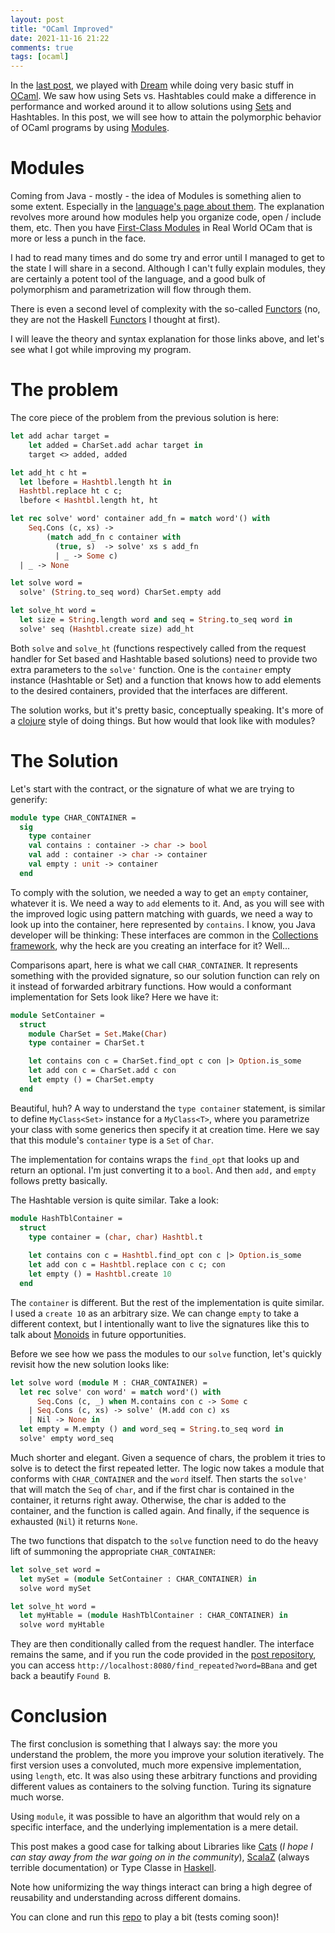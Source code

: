 ```yaml
---
layout: post
title: "OCaml Improved"
date: 2021-11-16 21:22
comments: true
tags: [ocaml]
---
```


In the [last post](./2021-11-14-ocaml-dream.md), we played with [Dream](https://aantron.github.io/dream) while doing very basic stuff in [OCaml](https://ocaml.org/). We saw how using Sets vs. Hashtables could make a difference in performance and worked around it to allow solutions using [Sets](https://ocaml.org/api/Set.html) and Hashtables. In this post, we will see how to attain the polymorphic behavior of OCaml programs by using [Modules](https://ocaml.org/learn/tutorials/modules.html).

<!--more-->

# Modules

Coming from Java - mostly - the idea of Modules is something alien to some extent. Especially in the [language's page about them](https://ocaml.org/learn/tutorials/modules.html). The explanation revolves more around how modules help you organize code, open / include them, etc. Then you have [First-Class Modules](https://dev.realworldocaml.org/first-class-modules.html) in Real World OCam that is more or less a punch in the face.

I had to read many times and do some try and error until I managed to get to the state I will share in a second. Although I can't fully explain modules, they are certainly a potent tool of the language, and a good bulk of polymorphism and parametrization will flow through them.

There is even a second level of complexity with the so-called [Functors](https://dev.realworldocaml.org/functors.html) (no, they are not the Haskell [Functors](https://mmhaskell.com/monads/functors) I thought at first).

I will leave the theory and syntax explanation for those links above, and let's see what I got while improving my program.

# The problem

The core piece of the problem from the previous solution is here:

```ocaml
let add achar target =
    let added = CharSet.add achar target in
    target <> added, added

let add_ht c ht = 
  let lbefore = Hashtbl.length ht in
  Hashtbl.replace ht c c;
  lbefore < Hashtbl.length ht, ht

let rec solve' word' container add_fn = match word'() with
    Seq.Cons (c, xs) -> 
        (match add_fn c container with
          (true, s)  -> solve' xs s add_fn
          | _ -> Some c)
  | _ -> None

let solve word =
  solve' (String.to_seq word) CharSet.empty add

let solve_ht word =
  let size = String.length word and seq = String.to_seq word in
  solve' seq (Hashtbl.create size) add_ht
```

Both `solve` and `solve_ht` (functions respectively called from the request handler for Set based and Hashtable based solutions) need to provide two extra parameters to the `solve'` function. One is the `container` empty instance (Hashtable or Set) and a function that knows how to add elements to the desired containers, provided that the interfaces are different.

The solution works, but it's pretty basic, conceptually speaking. It's more of a [clojure](https://clojure.org/) style of doing things. But how would that look like with modules?

# The Solution

Let's start with the contract, or the signature of what we are trying to generify:

```ocaml
module type CHAR_CONTAINER =
  sig
    type container
    val contains : container -> char -> bool
    val add : container -> char -> container
    val empty : unit -> container
  end
```

To comply with the solution, we needed a way to get an `empty` container, whatever it is. We need a way to `add` elements to it. And, as you will see with the improved logic using pattern matching with guards, we need a way to look up into the container, here represented by `contains`. I know, you Java developer will be thinking: These interfaces are common in the [Collections framework](https://docs.oracle.com/en/java/javase/17/docs/api/java.base/java/util/Collection.html), why the heck are you creating an interface for it? Well...

Comparisons apart, here is what we call `CHAR_CONTAINER`. It represents something with the provided signature, so our solution function can rely on it instead of forwarded arbitrary functions. How would a conformant implementation for Sets look like? Here we have it:

```ocaml
module SetContainer = 
  struct
    module CharSet = Set.Make(Char)
    type container = CharSet.t

    let contains con c = CharSet.find_opt c con |> Option.is_some
    let add con c = CharSet.add c con
    let empty () = CharSet.empty
  end
```

Beautiful, huh? A way to understand the `type container` statement, is similar to define `MyClass<Set>` instance for a `MyClass<T>`, where you parametrize your class with some generics then specify it at creation time. Here we say that this module's `container` type is a `Set` of `Char`.

The implementation for contains wraps the `find_opt` that looks up and return an optional. I'm just converting it to a `bool`. And then `add,` and `empty` follows pretty basically.

The Hashtable version is quite similar. Take a look:

```ocaml
module HashTblContainer = 
  struct
    type container = (char, char) Hashtbl.t
  
    let contains con c = Hashtbl.find_opt con c |> Option.is_some
    let add con c = Hashtbl.replace con c c; con
    let empty () = Hashtbl.create 10
  end
```

The `container` is different. But the rest of the implementation is quite similar. I used a `create 10` as an arbitrary size. We can change `empty` to take a different context, but I intentionally want to live the signatures like this to talk about [Monoids](https://typelevel.org/cats/typeclasses/monoid.html) in future opportunities.

Before we see how we pass the modules to our `solve` function, let's quickly revisit how the new solution looks like:

```ocaml
let solve word (module M : CHAR_CONTAINER) =
  let rec solve' con word' = match word'() with
      Seq.Cons (c, _) when M.contains con c -> Some c
    | Seq.Cons (c, xs) -> solve' (M.add con c) xs
    | Nil -> None in
  let empty = M.empty () and word_seq = String.to_seq word in
  solve' empty word_seq
```

Much shorter and elegant. Given a sequence of chars, the problem it tries to solve is to detect the first repeated letter. The logic now takes a module that conforms with `CHAR_CONTAINER` and the `word` itself. Then starts the `solve'` that will match the `Seq` of `char`, and if the first char is contained in the container, it returns right away. Otherwise, the char is added to the container, and the function is called again. And finally, if the sequence is exhausted (`Nil`) it returns `None`.

The two functions that dispatch to the `solve` function need to do the heavy lift of summoning the appropriate `CHAR_CONTAINER`:


```ocaml
let solve_set word =
  let mySet = (module SetContainer : CHAR_CONTAINER) in
  solve word mySet

let solve_ht word =
  let myHtable = (module HashTblContainer : CHAR_CONTAINER) in
  solve word myHtable
```

They are then conditionally called from the request handler. The interface remains the same, and if you run the code provided in the [post repository](https://github.com/paulosuzart/ocaml-example), you can access `http://localhost:8080/find_repeated?word=BBana` and get back a beautify `Found B`.

# Conclusion

The first conclusion is something that I always say: the more you understand the problem, the more you improve your solution iteratively. The first version uses a convoluted, much more expensive implementation, using `length`, etc. It was also using these arbitrary functions and providing different values as containers to the solving function. Turing its signature much worse.

Using `module`, it was possible to have an algorithm that would rely on a specific interface, and the underlying implementation is a mere detail.

This post makes a good case for talking about Libraries like [Cats](https://typelevel.org/cats/) (*I hope I can stay away from the war going on in the community*), [ScalaZ](https://scalaz.github.io/7/) (always terrible documentation) or Type Classe in [Haskell](http://learnyouahaskell.com/types-and-typeclasses). 

Note how uniformizing the way things interact can bring a high degree of reusability and understanding across different domains.

You can clone and run this [repo](https://github.com/paulosuzart/ocaml-example) to play a bit (tests coming soon)! 





